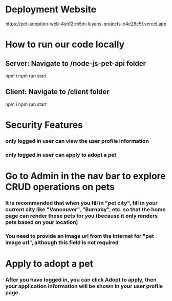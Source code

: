 # Deployment Website
https://pet-adoption-web-4yn12rm5m-luyans-projects-e4e26c5f.vercel.app

# How to run our code locally

## Server: Navigate to /node-js-pet-api folder
npm i
npm run start

## Client: Navigate to /client folder
npm i
npm run start

# Security Features
### only logged in user can view the user profile information
### only logged in user can apply to adopt a pet

# Go to Admin in the nav bar to explore CRUD operations on pets
### It is recommended that when you fill in "pet city", fill in your current city like "Vancouver", "Burnaby", etc. so that the home page can render these pets for you (because it only renders pets based on your location)
### You need to provide an image url from the internet for "pet image url", although this field is not required

# Apply to adopt a pet
### After you have logged in, you can click Adopt to apply, then your application information will be shown in your user profile page. 


